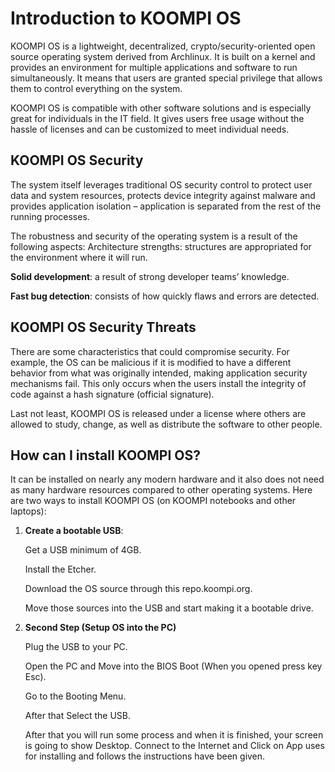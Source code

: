 # Introduction to KOOMPI OS

KOOMPI OS is a lightweight, decentralized, crypto/security-oriented open source operating system derived from Archlinux. It is built on a kernel and provides an environment for multiple applications and software to run simultaneously. It means that users are granted special privilege that allows them to control everything on the system. 

KOOMPI OS is compatible with other software solutions and is especially great for individuals in the IT field. It gives users free usage without the hassle of licenses and can be customized to meet individual needs.

## KOOMPI OS Security 

The system itself leverages traditional OS security control to protect user data and system resources, protects device integrity against malware and provides application isolation – application is separated from the rest of the running processes. 

The robustness and security of the operating system is a result of the following aspects: 
Architecture strengths: structures are appropriated for the environment where it will run.

**Solid development**: a result of strong developer teams’ knowledge.

**Fast bug detection**: consists of how quickly flaws and errors are detected. 

## KOOMPI OS Security Threats

There are some characteristics that could compromise security. For example, the OS can be malicious if it is modified to have a different behavior from what was originally intended, making application security mechanisms fail. This only occurs when the users install the integrity of code against a hash signature (official signature). 

Last not least, KOOMPI OS is released under a license where others are allowed to study, change, as well as distribute the software to other people. 

## How can I install KOOMPI OS?

It can be installed on nearly any modern hardware and it also does not need as many hardware resources compared to other operating systems. 
Here are two ways to install KOOMPI OS (on KOOMPI notebooks and other laptops): 

1. __Create a bootable USB__:

    Get a USB minimum of 4GB. 

    Install the Etcher. 

    Download the OS source through this repo.koompi.org. 

    Move those sources into the USB and start making it a bootable drive. 

2. __Second Step (Setup OS into the PC)__

    Plug the USB to your PC.

    Open the PC and Move into the BIOS Boot (When you opened press key Esc). 

    Go to the Booting Menu. 
    
    After that Select the USB. 

    After that you will run some process and when it is finished, your screen is going to show Desktop. 
Connect to the Internet and Click on App uses for installing and follows the instructions have been given. 